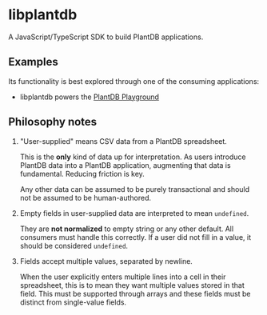 # libplantdb

A JavaScript/TypeScript SDK to build PlantDB applications.

## Examples

Its functionality is best explored through one of the consuming applications:

-   libplantdb powers the [PlantDB Playground](https://github.com/oliversalzburg/plantdb/tree/main/packages/plant-playground)

## Philosophy notes

1. "User-supplied" means CSV data from a PlantDB spreadsheet.

    This is the **only** kind of data up for interpretation. As users introduce PlantDB data into a PlantDB application, augmenting that data is fundamental. Reducing friction is key.

    Any other data can be assumed to be purely transactional and should not be assumed to be human-authored.

2. Empty fields in user-supplied data are interpreted to mean `undefined`.

    They are **not normalized** to empty string or any other default. All consumers must handle this correctly. If a user did not fill in a value, it should be considered `undefined`.

3. Fields accept multiple values, separated by newline.

    When the user explicitly enters multiple lines into a cell in their spreadsheet, this is to mean they want multiple values stored in that field. This must be supported through arrays and these fields must be distinct from single-value fields.
